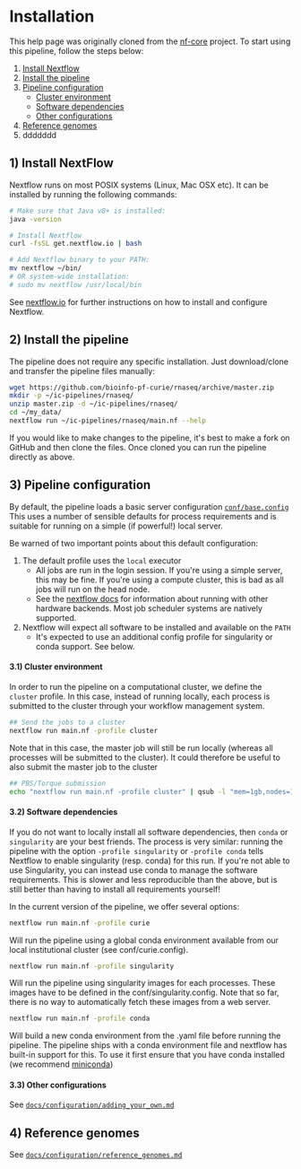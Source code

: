 # Installation

This help page was originally cloned from the [nf-core](https://nf-co.re/) project.
To start using this pipeline, follow the steps below:

1. [Install Nextflow](#1-install-nextflow)
2. [Install the pipeline](#2-install-the-pipeline)
3. [Pipeline configuration](#3-pipeline-configuration)
    * [Cluster environment](#31-cluster-environment)
    * [Software dependencies](#32-software-dependencies)
    * [Other configurations](#33-other-configurations)
4. [Reference genomes](#4-reference-genomes)
5. ddddddd


## 1) Install NextFlow
Nextflow runs on most POSIX systems (Linux, Mac OSX etc). It can be installed by running the following commands:

```bash
# Make sure that Java v8+ is installed:
java -version

# Install Nextflow
curl -fsSL get.nextflow.io | bash

# Add Nextflow binary to your PATH:
mv nextflow ~/bin/
# OR system-wide installation:
# sudo mv nextflow /usr/local/bin
```

See [nextflow.io](https://www.nextflow.io/) for further instructions on how to install and configure Nextflow.

## 2) Install the pipeline

The pipeline does not require any specific installation. Just download/clone and transfer the pipeline files manually:

```bash
wget https://github.com/bioinfo-pf-curie/rnaseq/archive/master.zip
mkdir -p ~/ic-pipelines/rnaseq/
unzip master.zip -d ~/ic-pipelines/rnaseq/
cd ~/my_data/
nextflow run ~/ic-pipelines/rnaseq/main.nf --help
```

If you would like to make changes to the pipeline, it's best to make a fork on GitHub and then clone the files. Once cloned you can run the pipeline directly as above.


## 3) Pipeline configuration
By default, the pipeline loads a basic server configuration [`conf/base.config`](../conf/base.config)
This uses a number of sensible defaults for process requirements and is suitable for running on a simple (if powerful!) local server.

Be warned of two important points about this default configuration:

1. The default profile uses the `local` executor
    * All jobs are run in the login session. If you're using a simple server, this may be fine. If you're using a compute cluster, this is bad as all jobs will run on the head node.
    * See the [nextflow docs](https://www.nextflow.io/docs/latest/executor.html) for information about running with other hardware backends. Most job scheduler systems are natively supported.
2. Nextflow will expect all software to be installed and available on the `PATH`
    * It's expected to use an additional config profile for singularity or conda support. See below.

#### 3.1) Cluster environment

In order to run the pipeline on a computational cluster, we define the `cluster` profile.
In this case, instead of running locally, each process is submitted to the cluster through your workflow management system.

```bash
## Send the jobs to a cluster
nextflow run main.nf -profile cluster
```

Note that in this case, the master job will still be run locally (whereas all processes will be submitted to the cluster).
It could therefore be useful to also submit the master job to the cluster

```bash
## PBS/Torque submission
echo "nextflow run main.nf -profile cluster" | qsub -l "mem=1gb,nodes=1:ppn=1"
```

#### 3.2) Software dependencies

If you do not want to locally install all software dependencies, then `conda` or `singularity` are your best friends.
The process is very similar: running the pipeline with the option `-profile singularity` or `-profile conda` tells Nextflow to enable singularity (resp. conda) for this run. 
If you're not able to use Singularity, you can instead use conda to manage the software requirements.
This is slower and less reproducible than the above, but is still better than having to install all requirements yourself!

In the current version of the pipeline, we offer several options:

```bash
nextflow run main.nf -profile curie
```

Will run the pipeline using a global conda environment available from our local institutional cluster (see conf/curie.config).

```bash
nextflow run main.nf -profile singularity
```

Will run the pipeline using singularity images for each processes. These images have to be defined in the conf/singularity.config.
Note that so far, there is no way to automatically fetch these images from a web server.


```bash
nextflow run main.nf -profile conda
```

Will build a new conda environment from the .yaml file before running the pipeline.
The pipeline ships with a conda environment file and nextflow has built-in support for this.
To use it first ensure that you have conda installed (we recommend [miniconda](https://conda.io/miniconda.html))

#### 3.3) Other configurations

See [`docs/configuration/adding_your_own.md`](configuration/adding_your_own.md)

## 4) Reference genomes

See [`docs/configuration/reference_genomes.md`](configuration/reference_genomes.md)
